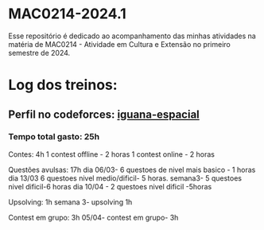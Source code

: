 # MAC0214-2024.1
Esse repositório é dedicado ao acompanhamento das minhas atividades na matéria de MAC0214 - Atividade em Cultura e Extensão no primeiro semestre de 2024.

# Log dos treinos:

## Perfil no codeforces: [iguana-espacial](https://codeforces.com/profile/Iguana-espacial)

### Tempo total gasto: 25h

Contes: 4h
1 contest offline - 2 horas
1 contest online - 2 horas

Questões avulsas: 17h
dia 06/03- 6 questoes de nivel mais basico - 1 horas
dia 13/03 6 questoes nivel medio/dificil- 5 horas.
semana3- 5 questoes nivel dificil-6 horas
dia 10/04 - 2 questoes nivel dificil -5horas

Upsolving: 1h
semana 3- upsolving 1h

Contest em grupo: 3h
05/04- contest em grupo- 3h
